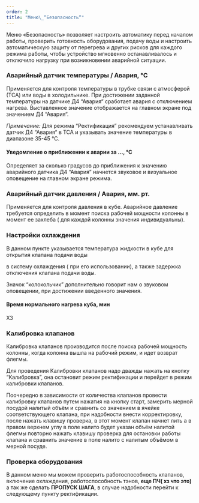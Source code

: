 ```yaml
---
order: 2
title: "Меню\_“Безопасность“"
---
```


Меню «Безопасность» позволяет настроить автоматику перед началом работы, проверить готовность оборудования, подачу воды и настроить автоматическую защиту от перегрева и других рисков для каждого режима работы, чтобы устройство мгновенно останавливалось и отключило нагрузку при возникновении аварийной ситуации.

### Аварийный датчик температуры / Авария, °C

Применяется для контроля температуры в трубке связи с атмосферой (ТСА) или воды в холодильнике. При достижении заданной температуры на датчике Д4 “Авария“ сработает авария с отключением нагрева. Выставленное значение  отображается на главном экране под значением Д4 “Авария“.

*Примечание:* Для режима “Ректификация” рекомендуем устанавливать датчик Д4 “Авария“ в ТСА  и указывать значение  температуры в диапазоне 35-45 °C.

#### Уведомление о приближении к аварии за …, °C

Определяет за сколько градусов до приближения к значению аварийного датчика Д4 “Авария” начнется звуковое и визуальное оповещение на главном экране режима.

### Аварийный датчик давления / Авария, мм. рт.

Применяется для контроля давления в кубе. Аварийное давление требуется определить в момент поиска рабочей мощности колонны в момент ее захлеба ( для каждой колонны значения индивидуальны).

### Настройки охлаждения

В данном пункте указывается температура жидкости в кубе для открытия клапана подачи воды

в  систему охлаждения ( при его использовании), а также задержка отключения клапана подачи воды.

Значок “колокольчик” дополнительно говорит нам о звуковом оповещении, при достижении введенного значения.

#### Время нормального нагрева куба, мин

ХЗ

### Калибровка клапанов

Калибровка клапанов производится после поиска рабочей мощность колонны, когда колонна вышла на рабочий режим, и идет возврат флегмы.

Для проведения Калибровки клапанов надо дважды нажать на кнопку “Калибровка”, она остановит режим ректификации и перейдет в режим калибровки клапанов.

Поочередно в зависимости от количества клапанов провести калибровку клапанов путем нажатия на кнопку старт, замерить мерной посудой налитый объём и сравнить со значением в ячейке соответствующего клапана, при надобности внести корректировку, после нажать клавишу  проверка, в этот момент клапан начнет лить а в правом верхнем углу в поле налито будет указан объём налитой флегмы повторно нажать клавишу проверка для остановки работы клапана  и сравнить значение в поле налито  с налитым объёмом в мерной посуде.

### Проверка оборудования

В данном меню мы можем проверить работоспособность клапанов, включение охлаждения, работоспособность тэнов, **еще ПЧ( хз что это)** а так же сделать **ПРОПУСК ШАГА**, в случае надобности перейти к следующему пункту ректификации.

### 